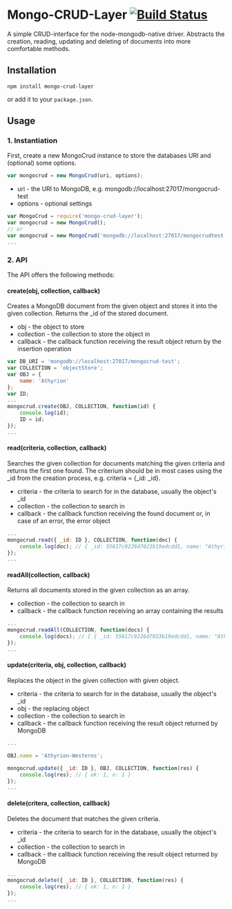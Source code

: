 # Mongo-CRUD-Layer [![Build Status](https://travis-ci.org/Athyrion/mongo-crud-layer.svg?branch=master)](https://travis-ci.org/Athyrion/mongo-crud-layer)

A simple CRUD-interface for the node-mongodb-native driver.
Abstracts the creation, reading, updating and deleting of documents
into more comfortable methods.

## Installation

```shell
npm install mongo-crud-layer
```

or add it to your `package.json`.

## Usage

### 1. Instantiation

First, create a new MongoCrud instance to store the databases URI and (optional) some options.

```javascript
var mongocrud = new MongoCrud(uri, options);
```

* uri - the URI to MongoDB, e.g. mongodb://localhost:27017/mongocrud-test
* options - optional settings

```javascript
var MongoCrud = require('mongo-crud-layer');
var mongocrud = new MongoCrud(); 
// or 
var mongocrud = new MongoCrud('mongodb://localhost:27017/mongocrudtest');
...
```

### 2. API

The API offers the following methods:

#### create(obj, collection, callback)
Creates a MongoDB document from the given object and stores it into the given collection. Returns the _id of the stored document.
* obj - the object to store
* collection - the collection to store the object in
* callback - the callback function receiving the result object return by the insertion operation

```javascript
var DB_URI = 'mongodb://localhost:27017/mongocrud-test';
var COLLECTION = 'objectStore';
var OBJ = {
    name: 'Athyrion'
};
var ID;
...
mongocrud.create(OBJ, COLLECTION, function(id) {
    console.log(id);
    ID = id;
});
...
```


#### read(criteria, collection, callback)
Searches the given collection for documents matching the given criteria and returns the first one found. The criterium should be in most cases using the _id from the creation process, e.g. criteria = {_id: _id}.

* criteria - the criteria to search for in the database, usually the object's _id
* collection - the collection to search in
* callback - the callback function receiving the found document or, in case of an error, the error object

```javascript
...
mongocrud.read({ _id: ID }, COLLECTION, function(doc) {
    console.log(doc); // { _id: 55617c9226d7023b19edcdd1, name: "Athyrion" }
});
...
```


#### readAll(collection, callback)
Returns all documents stored in the given collection as an array.

* collection - the collection to search in
* callback - the callback function receiving an array containing the results

```javascript
...
mongocrud.readAll(COLLECTION, function(docs) {
    console.log(docs); // [ { _id: 55617c9226d7023b19edcdd1, name: "Athyrion" }, ...]
});
...
```



#### update(criteria, obj, collection, callback)
Replaces the object in the given collection with given object.

* criteria - the criteria to search for in the database, usually the object's _id
* obj - the replacing object
* collection - the collection to search in
* callback - the callback function receiving the result object returned by MongoDB

```javascript
...

OBJ.name = 'Athyrion-Westeros';

mongocrud.update({ _id: ID }, OBJ, COLLECTION, function(res) {
    console.log(res); // { ok: 1, n: 1 }
});
...
```

#### delete(critera, collection, callback)
Deletes the document that matches the given criteria.

* criteria - the criteria to search for in the database, usually the object's _id
* collection - the collection to search in
* callback - the callback function receiving the result object returned by MongoDB

```javascript
...
mongocrud.delete({ _id: ID }, COLLECTION, function(res) {
    console.log(res); // { ok: 1, n: 1 }
});
...
```
